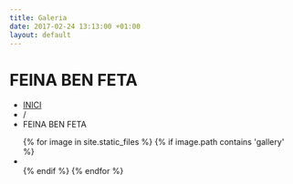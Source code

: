 ```yaml
---
title: Galeria
date: 2017-02-24 13:13:00 +01:00
layout: default
---
```


<div class="theme-page padding-bottom-70">
    <div class="row gray full-width page-header vertical-align-table">
        <div class="row full-width padding-top-bottom-50 vertical-align-cell">
            <div class="row">
                <div class="page-header-left">
                    <h1>FEINA BEN FETA</h1>
                </div>
                <div class="page-header-right">
                    <div class="bread-crumb-container">
                        <ul class="bread-crumb">
                            <li>
                                <a title="Home" href="index.html%3Fpage=home.html">
                                    INICI
                                </a>
                            </li>
                            <li class="separator">
                                /
                            </li>
                            <li>
                                FEINA BEN FETA
                            </li>
                        </ul>
                    </div>
                </div>
            </div>
        </div>
    </div>
    <div class="clearfix">
        <div class="row">
            <div class="services-list clearfix padding-top-70">
                <div id="instafeed"></div>
            </div>
        </div>
    </div>
    <div class="clearfix">
        <div class="row">
            <ul class="services-list clearfix padding-top-70">
                {% for image in site.static_files %}
                    {% if image.path contains 'gallery' %}
                        <li>
                            <a href="{{ site.baseurl }}{{ image.path }}" style="background-image: url('{{ site.baseurl }}{{ image.path }}');" class="prettyPhoto re-preload gallery-item">
                            </a>
                        </li>
                    {% endif %}
                {% endfor %}
            </ul>
        </div>
    </div>
</div>